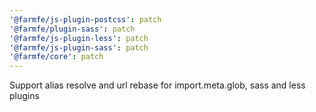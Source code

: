 ```yaml
---
'@farmfe/js-plugin-postcss': patch
'@farmfe/plugin-sass': patch
'@farmfe/js-plugin-less': patch
'@farmfe/js-plugin-sass': patch
'@farmfe/core': patch
---
```


Support alias resolve and url rebase for import.meta.glob, sass and less plugins
